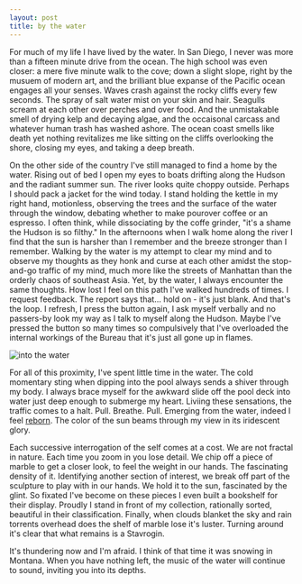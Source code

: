 ```yaml
---
layout: post
title: by the water
---
```



For much of my life I have lived by the water.
In San Diego, I never was more than a fifteen minute drive from the ocean.
The high school was even closer: a mere five minute walk to the cove; down a slight slope, right by the musuem of modern art, and the brilliant blue expanse of the Pacific ocean engages all your senses.
Waves crash against the rocky cliffs every few seconds.
The spray of salt water mist on your skin and hair.
Seagulls scream at each other over perches and over food.
And the unmistakable smell of drying kelp and decaying algae, and the occaisonal carcass and whatever human trash has washed ashore.
The ocean coast smells like death yet nothing revitalizes me like sitting on the cliffs overlooking the shore, closing my eyes, and taking a deep breath.


On the other side of the country I've still managed to find a home by the water.
Rising out of bed I open my eyes to boats drifting along the Hudson and the radiant summer sun.
The river looks quite choppy outside.
Perhaps I should pack a jacket for the wind today.
I stand holding the kettle in my right hand, motionless, observing the trees and the surface of the water through the window, debating whether to make pourover coffee or an espresso.
I often think, while dissociating by the coffe grinder, "it's a shame the Hudson is so filthy."
In the afternoons when I walk home along the river I find that the sun is harsher than I remember and the breeze stronger than I remember.
Walking by the water is my attempt to clear my mind and to observe my thoughts as they honk and curse at each other amidst the stop-and-go traffic of my mind, much more like the streets of Manhattan than the orderly chaos of southeast Asia.
Yet, by the water, I always encounter the same thoughts.
How lost I feel on this path I've walked hundreds of times.
I request feedback.
The report says that... hold on - it's just blank.
And that's the loop.
I refresh, I press the button again, I ask myself verbally and no passers-by look my way as I talk to myself along the Hudson.
Maybe I've pressed the button so many times so compulsively that I've overloaded the internal workings of the Bureau that it's just all gone up in flames.


![into the water](/assets/images/river.gif)


For all of this proximity, I've spent little time in the water.
The cold momentary sting when dipping into the pool always sends a shiver through my body.
I always brace myself for the awkward slide off the pool deck into water just deep enough to submerge my heart.
Liviing these sensations, the traffic comes to a halt.
Pull.
Breathe.
Pull.
Emerging from the water, indeed I feel [reborn](https://www.craigxchen.com/2022/10/06/new-york/).
The color of the sun beams through my view in its iridescent glory.


Each successive interrogation of the self comes at a cost.
We are not fractal in nature.
Each time you zoom in you lose detail.
We chip off a piece of marble to get a closer look, to feel the weight in our hands.
The fascinating density of it.
Identifying another section of interest, we break off part of the sculpture to play with in our hands.
We hold it to the sun, fascinated by the glint.
So fixated I've become on these pieces I even built a bookshelf for their display.
Proudly I stand in front of my collection, rationally sorted, beautiful in their classification.
Finally, when clouds blanket the sky and rain torrents overhead does the shelf of marble lose it's luster.
Turning around it's clear that what remains is a Stavrogin.


It's thundering now and I'm afraid.
I think of that time it was snowing in Montana.
When you have nothing left, the music of the water will continue to sound, inviting you into its depths.

